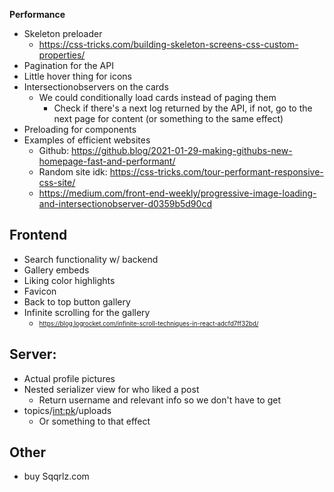 **Performance**

-   Skeleton preloader
    -   https://css-tricks.com/building-skeleton-screens-css-custom-properties/
-   Pagination for the API
-   Little hover thing for icons
-   Intersectionobservers on the cards
    -   We could conditionally load cards instead of paging them
        -   Check if there's a next log returned by the API, if not, go to the next page for content (or something to the same effect)
-   Preloading for components
-   Examples of efficient websites
    -   Github: https://github.blog/2021-01-29-making-githubs-new-homepage-fast-and-performant/
    -   Random site idk: https://css-tricks.com/tour-performant-responsive-css-site/
    -   https://medium.com/front-end-weekly/progressive-image-loading-and-intersectionobserver-d0359b5d90cd

## **Frontend**

-   Search functionality w/ backend
-   Gallery embeds
-   Liking color highlights
-   Favicon
-   Back to top button gallery
-   Infinite scrolling for the gallery
    -   <sub><sup>https://blog.logrocket.com/infinite-scroll-techniques-in-react-adcfd7ff32bd/</sub></sup>

## **Server:**

-   Actual profile pictures
-   Nested serializer view for who liked a post
    -   Return username and relevant info so we don't have to get
-   topics/<int:pk>/uploads
    -   Or something to that effect

## **Other**

-   buy Sqqrlz.com
